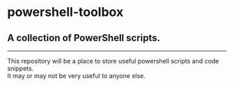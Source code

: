 # powershell-toolbox
## A collection of PowerShell scripts.
---
This repository will be a place to store useful powershell scripts and code snippets.  
It may or may not be very useful to anyone else.

